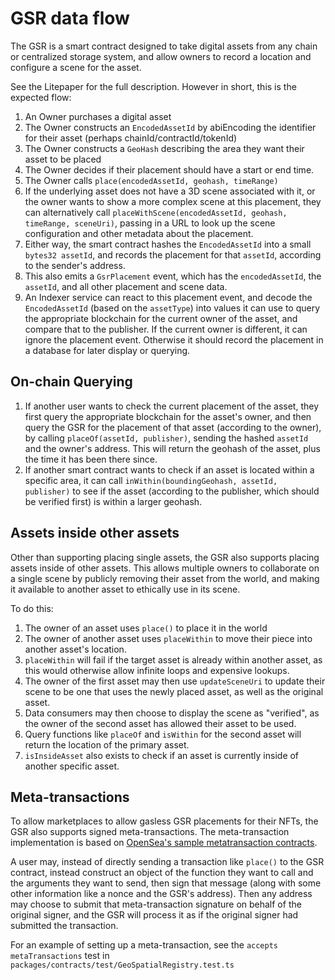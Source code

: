 # GSR data flow

The GSR is a smart contract designed to take digital assets from any chain or centralized storage system, and allow owners to record a location and configure a scene for the asset.

See the Litepaper for the full description. However in short, this is the expected flow:

1. An Owner purchases a digital asset
1. The Owner constructs an `EncodedAssetId` by abiEncoding the identifier for their asset (perhaps chainId/contractId/tokenId)
1. The Owner constructs a `GeoHash` describing the area they want their asset to be placed
1. The Owner decides if their placement should have a start or end time.
1. The Owner calls `place(encodedAssetId, geohash, timeRange)`
1. If the underlying asset does not have a 3D scene associated with it, or the owner wants to show a more complex scene at this placement, they can alternatively call `placeWithScene(encodedAssetId, geohash, timeRange, sceneUri)`, passing in a URL to look up the scene configuration and other metadata about the placement.
1. Either way, the smart contract hashes the `EncodedAssetId` into a small `bytes32 assetId`, and records the placement for that `assetId`, according to the sender's address.
1. This also emits a `GsrPlacement` event, which has the `encodedAssetId`, the `assetId`, and all other placement and scene data.
1. An Indexer service can react to this placement event, and decode the `EncodedAssetId` (based on the `assetType`) into values it can use to query the appropriate blockchain for the current owner of the asset, and compare that to the publisher. If the current owner is different, it can ignore the placement event. Otherwise it should record the placement in a database for later display or querying.

## On-chain Querying

1. If another user wants to check the current placement of the asset, they first query the appropriate blockchain for the asset's owner, and then query the GSR for the placement of that asset (according to the owner), by calling `placeOf(assetId, publisher)`, sending the hashed `assetId` and the owner's address. This will return the geohash of the asset, plus the time it has been there since.
1. If another smart contract wants to check if an asset is located within a specific area, it can call `inWithin(boundingGeohash, assetId, publisher)` to see if the asset (according to the publisher, which should be verified first) is within a larger geohash.

## Assets inside other assets

Other than supporting placing single assets, the GSR also supports placing assets inside of other assets. This allows multiple owners to collaborate on a single scene by publicly removing their asset from the world, and making it available to another asset to ethically use in its scene.

To do this:

1. The owner of an asset uses `place()` to place it in the world
1. The owner of another asset uses `placeWithin` to move their piece into another asset's location.
1. `placeWithin` will fail if the target asset is already within another asset, as this would otherwise allow infinite loops and expensive lookups.
1. The owner of the first asset may then use `updateSceneUri` to update their scene to be one that uses the newly placed asset, as well as the original asset.
1. Data consumers may then choose to display the scene as "verified", as the owner of the second asset has allowed their asset to be used.
1. Query functions like `placeOf` and `isWithin` for the second asset will return the location of the primary asset.
1. `isInsideAsset` also exists to check if an asset is currently inside of another specific asset.

## Meta-transactions

To allow marketplaces to allow gasless GSR placements for their NFTs, the GSR also supports signed meta-transactions. The meta-transaction implementation is based on [OpenSea's sample metatransaction contracts](https://github.com/ProjectOpenSea/meta-transactions/blob/main/contracts/ERC721MetaTransactionMaticSample.sol).

A user may, instead of directly sending a transaction like `place()` to the GSR contract, instead construct an object of the function they want to call and the arguments they want to send, then sign that message (along with some other information like a nonce and the GSR's address). Then any address may choose to submit that meta-transaction signature on behalf of the original signer, and the GSR will process it as if the original signer had submitted the transaction.

For an example of setting up a meta-transaction, see the `accepts metaTransactions` test in `packages/contracts/test/GeoSpatialRegistry.test.ts`
